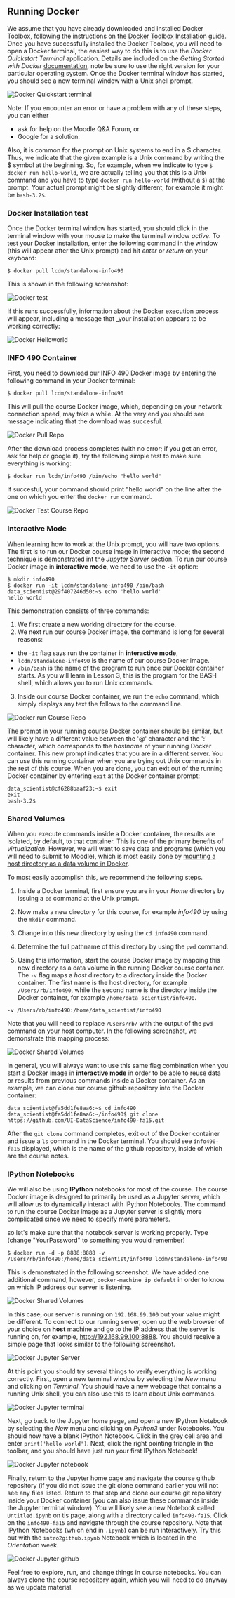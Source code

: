## Running Docker

We assume that you have already downloaded and installed Docker Toolbox,
following the instructions on the [Docker Toolbox
Installation](https://www.docker.com/toolbox) guide. Once you have
successfully installed the Docker Toolbox, you will need to open a Docker
terminal, the easiest way to do this is to use the _Docker Quickstart
Terminal_ application. Details are included on the _Getting Started with
Docker_ [documentation](http://docs.docker.com/mac/started/), note be
sure to use the right version for your particular operating system. Once
the Docker terminal window has started, you should see a new terminal
window with a Unix shell prompt.

![Docker Quickstart terminal](images/docker-terminal.png)

Note: If you encounter an error or have a problem with any of these
steps, you can either
- ask for help on the Moodle Q&A Forum, or
- Google for a solution.

Also, it is common for the prompt on Unix systems to end in a $
character. Thus, we indicate that the given example is a Unix command by
writing the $ symbol at the beginning. So, for example, when we indicate
to type `$ docker run hello-world`, we are actually telling you that
this is a Unix command and you have to type `docker run hello-world`
(without a `$`) at the prompt. Your actual prompt might be slightly
different, for example it might be `bash-3.2$`.

### Docker Installation test

Once the Docker terminal window has started, you should click in the
terminal window with your mouse to make the terminal window _active_. To
test your Docker installation, enter the following command in the window
(this will appear after the Unix prompt) and hit _enter_ or _return_ on
your keyboard:

```console
$ docker pull lcdm/standalone-info490
```
This is shown in the following screenshot:

![Docker test](images/docker-test.png)

If this runs successfully, information about the Docker execution
process will appear, including a message that _your installation
appears to be working correctly:

![Docker Helloworld](images/docker-helloworld.png)
 
### INFO 490 Container

First, you need to download our INFO 490 Docker image by entering the
following command in your Docker terminal:

```console
$ docker pull lcdm/standalone-info490
```

This will pull the course Docker image, which, depending on your network
connection speed, may take a while. At the very end you should see
message indicating that the download was succesful.

![Docker Pull Repo](images/docker-pull.png)

After the download process completes (with no error; if you get an
error, ask for help or google it), try the following simple test to make
sure everything is working:

```console
$ docker run lcdm/info490 /bin/echo "hello world"
```

If succesful, your command should print "hello world" on the line after
the one on which you enter the `docker run` command.

![Docker Test Course Repo](images/docker-test-repo.png)

### Interactive Mode

When learning how to work at the Unix prompt, you will have two options.
The first is to run our Docker course image in interactive mode; the
second technique is demonstrated int the _Jupyter Server_ section. To
run our course Docker image in **interactive mode**, we need to use the
`-it` option:

```console
$ mkdir info490
$ docker run -it lcdm/standalone-info490 /bin/bash
data_scientist@29f407246d50:~$ echo 'hello world'
hello world
```

This demonstration consists of three commands:
1. We first create a new working directory for the course.
2. We next run our course Docker image, the command is long for several reasons:
  - the `-it` flag says run the container in **interactive mode**,
  - `lcdm/standalone-info490` is the name of our course Docker image.
  -  `/bin/bash` is the name of the program to run once our Docker
  container starts. As you will learn in Lesson 3, this is the program
  for the BASH shell, which allows you to run Unix commands.
3. Inside our course Docker container, we run the `echo` command, which
simply displays any text the follows to the command line.

![Docker run Course Repo](images/docker-run-repo.png)

The prompt in your running course Docker container should be similar,
but will likely have a different value between the '@' character and the
':' character, which corresponds to the _hostname_ of your running
Docker container. This new prompt indicates that you are in a different
server. You can use this running container when you are trying out Unix
commands in the rest of this course. When you are done, you can exit out
of the running Docker container by entering `exit` at the Docker
container prompt:

```console
data_scientist@cf6288baaf23:~$ exit
exit
bash-3.2$ 
```

### Shared Volumes

When you execute commands inside a Docker container, the results are
isolated, by default, to that container. This is one of the primary
benefits of _virtualization_. However, we will want to save data and
programs (which you will need to submit to Moodle), which is most easily
done by [mounting a host directory as a data volume in
Docker](https://docs.docker.com/userguide/dockervolumes/).

To most easily accomplish this, we recommend the following steps.

1. Inside a Docker terminal, first ensure you are in your _Home_
directory by issuing a `cd` command at the Unix prompt.

2. Now make a new directory for this course, for example _info490_ by
using the `mkdir` command.

3. Change into this new directory by using the `cd info490` command.

4. Determine the full pathname of this directory by using the `pwd`
command.

5. Using this information, start the course Docker image by mapping this
new directory as a data volume in the running Docker course container.
The `-v` flag maps a _host_ directory to a directory inside the Docker
container. The first name is the host directory, for example
`/Users/rb/info490`, while the second name is the directory inside the
Docker container, for example `/home/data_scientist/info490`.

```console
-v /Users/rb/info490:/home/data_scientist/info490
```

Note that you will need to replace `/Users/rb/` with the output of the
`pwd` command on your host computer. In the following screenshot, we
demonstrate this mapping process:

![Docker Shared Volumes](images/docker-shared.png)

In general, you will always want to use this same flag combination when
you start a Docker image in **interactive mode** in order to be able to
reuse data or results from previous commands inside a Docker container.
As an example, we can clone our course github repository into the Docker
container:

```console
data_scientist@fa5dd1fe8aa6:~$ cd info490
data_scientist@fa5dd1fe8aa6:~/info490$ git clone https://github.com/UI-DataScience/info490-fa15.git
```

After the `git clone` command completes, exit out of the Docker
container and issue a `ls` command in the Docker terminal. You should see
`info490-fa15` displayed, which is the name of the github repository,
inside of which are the course notes.

### IPython Notebooks

We will also be using **IPython** notebooks for most of the course. The
course Docker image is designed to primarily be used as a Jupyter server,
which will allow us to dynamically interact with IPython Notebooks. The
command to run the course Docker image as a Jupyter server is slightly
more complicated since we need to specify more parameters.

so let's make sure that the notebook server is working properly. Type
(change "YourPassword" to something you would remember)

```console
$ docker run -d -p 8888:8888 -v /Users/rb/info490:/home/data_scientist/info490 lcdm/standalone-info490
```

This is demonstrated in the following screenshot. We have added one
additional command, however, `docker-machine ip default` in order to
know on which IP address our server is listening.

![Docker Shared Volumes](images/docker-shared.png)

In this case, our server is running on `192.168.99.100` but your value
might be different. To connect to our running server, open up the web
browser of your choice on **host** machine and go to the IP address that
the server is running on, for example, http://192.168.99.100:8888. You
should receive a simple page that looks similar to the following
screenshot.

![Docker Jupyter Server](images/docker-jupyter.png)

At this point you should try several things to verify everything is
working correctly. First, open a new terminal window by selecting the
_New_ menu and clicking on _Terminal_. You should have a new webpage
that contains a running Unix shell, you can also use this to learn about
Unix commands.

![Docker Jupyter terminal](images/docker-jterm.png)

Next, go back to the Jupyter home page, and open a new IPython Notebook
by selecting the _New_ menu and clicking on _Python3_ under Notebooks.
You should now have a blank IPython Notebook. Click in the grey cell
area and enter `print('hello world')`. Next, click the right pointing
triangle in the toolbar, and you should have just run your first IPython
Notebook!

![Docker Jupyter notebook](images/docker-jnotebook.png)

Finally, return to the Jupyter home page and navigate the course github
repository (if you did not issue the git clone command earlier you will
not see any files listed. Return to that step and clone our course git
repository inside your Docker container (you can also issue these
commands inside the Jupyter terminal window). You will likely see a new
Notebook called `Untitled.ipynb` on tis page, along with a directory
called `info490-fa15`. Click on the `info490-fa15` and navigate through
the course repository. Note that IPython Notebooks (which end in
`.ipynb`) can be run interactively. Try this out with the
`intro2github.ipynb` Notebook which is located in the _Orientation_ week.

![Docker Jupyter github](images/docker-jrepo.png)

Feel free to explore, run, and change things in course notebooks. You
can always clone the course repository again, which you will need to do
anyway as we update material.

